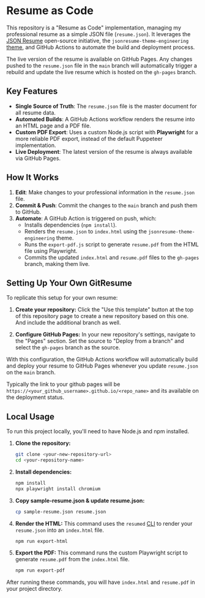 # Resume as Code

This repository is a "Resume as Code" implementation, managing my professional resume as a simple JSON file (`resume.json`). It leverages the [JSON Resume](https://jsonresume.org/) open-source initiative, the `jsonresume-theme-engineering` [theme](https://github.com/skoenig/jsonresume-theme-engineering), and GitHub Actions to automate the build and deployment process.

The live version of the resume is available on GitHub Pages. Any changes pushed to the `resume.json` file in the `main` branch will automatically trigger a rebuild and update the live resume which is hosted on the `gh-pages` branch.

## Key Features

- **Single Source of Truth**: The `resume.json` file is the master document for all resume data.
- **Automated Builds**: A GitHub Actions workflow renders the resume into an HTML page and a PDF file.
- **Custom PDF Export**: Uses a custom Node.js script with **Playwright** for a more reliable PDF export, instead of the default Puppeteer implementation.
- **Live Deployment**: The latest version of the resume is always available via GitHub Pages.

## How It Works

1.  **Edit**: Make changes to your professional information in the `resume.json` file.
2.  **Commit & Push**: Commit the changes to the `main` branch and push them to GitHub.
3.  **Automate**: A GitHub Action is triggered on push, which:
    - Installs dependencies (`npm install`).
    - Renders the `resume.json` to `index.html` using the `jsonresume-theme-engineering` theme.
    - Runs the `export-pdf.js` script to generate `resume.pdf` from the HTML file using Playwright.
    - Commits the updated `index.html` and `resume.pdf` files to the `gh-pages` branch, making them live.

## Setting Up Your Own GitResume

To replicate this setup for your own resume:

1.  **Create your repository:** Click the "Use this template" button at the top of this repository page to create a new repository based on this one. And include the additional branch as well. 

2.  **Configure GitHub Pages:** In your new repository's settings, navigate to the "Pages" section. Set the source to "Deploy from a branch" and select the `gh-pages` branch as the source.

With this configuration, the GitHub Actions workflow will automatically build and deploy your resume to GitHub Pages whenever you update `resume.json` on the `main` branch. 

Typically the link to your github pages will be `https://<your_github_username>.github.io/<repo_name>` and its available on the deployment status. 

## Local Usage

To run this project locally, you'll need to have Node.js and npm installed.

1.  **Clone the repository:**
    ```bash
    git clone <your-new-repository-url>
    cd <your-repository-name>
    ```

2.  **Install dependencies:**
    ```bash
    npm install
    npx playwright install chromium
    ```

3.  **Copy sample-resume.json & update resume.json:**
    ```bash
    cp sample-resume.json resume.json
    ```

4.  **Render the HTML:**
    This command uses the `resumed` [CLI](https://github.com/rbardini/resumed) to render your `resume.json` into an `index.html` file.
    ```bash
    npm run export-html
    ```

5.  **Export the PDF:**
    This command runs the custom Playwright script to generate `resume.pdf` from the `index.html` file.
    ```bash
    npm run export-pdf
    ```

After running these commands, you will have `index.html` and `resume.pdf` in your project directory.
